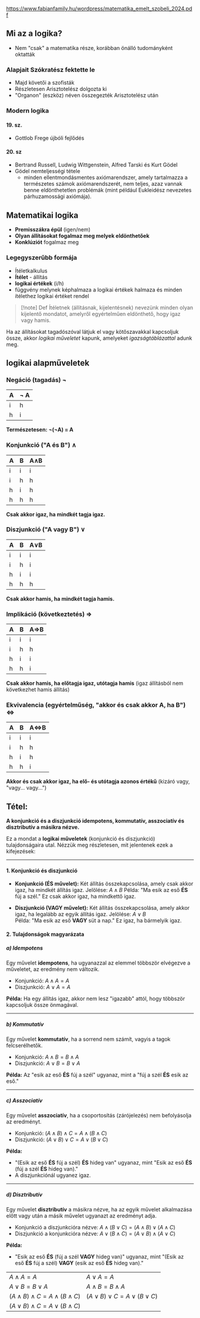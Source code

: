 https://www.fabianfamily.hu/wordpress/matematika_emelt_szobeli_2024.pdf
## Mi az a logika?
- Nem "csak" a matematika része, korábban önálló tudományként oktatták
### Alapjait Szókratész fektette le
- Majd követői a szofisták 
- Részletesen Arisztotelész dolgozta ki
- "Organon" (eszköz) néven összegezték Arisztotelész után 
### Modern logika
#### 19. sz.
- Gottlob Frege újbóli fejlődés
#### 20. sz
- Bertrand Russell, Ludwig Wittgenstein, Alfred Tarski és Kurt Gödel
- Gödel nemteljességi tétele
	- minden ellentmondásmentes axiómarendszer, amely tartalmazza a természetes számok axiómarendszerét, nem teljes, azaz vannak benne eldönthetetlen problémák (mint például Eukleidész nevezetes párhuzamossági axiómája).
## Matematikai logika
- **Premisszákra épül** (igen/nem)
- **Olyan állításokat fogalmaz meg melyek eldönthetőek**
- **Konklúziót** fogalmaz meg
### Legegyszerűbb formája
- Ítéletkalkulus
- **Ítélet** - állítás
- **logikai értékek** (i/h)
- függvény melynek képhalmaza a logikai értékek halmaza és minden ítélethez logikai értéket rendel

>[!note] Def
>Ítéletnek (állításnak, kijelentésnek) nevezünk minden olyan kijelentő mondatot, amelyről egyértelműen eldönthető, hogy igaz vagy hamis.

Ha az állításokat tagadószóval látjuk el vagy kötőszavakkal kapcsoljuk össze, akkor *logikai műveletet* kapunk, amelyeket *igazságtáblázattal* adunk meg.

## logikai alapműveletek
### Negáció (tagadás) $\neg$

| A   | $\neg$ A |
| --- | -------- |
| i   | h        |
| h   | i        |
**Természetesen:
$\neg$($\neg$A) = A**

### Konjunkció ("A és B") $\wedge$ 

| A   | B   | A$\wedge$B |
| --- | --- | ---------- |
| i   | i   | i          |
| i   | h   | h          |
| h   | i   | h          |
| h   | h   | h          |
**Csak akkor igaz, ha mindkét tagja igaz.**

### Diszjunkció ("A vagy B") $\vee$ 
| A   | B   | A$\vee$B |
| --- | --- | -------- |
| i   | i   | i        |
| i   | h   | i        |
| h   | i   | i        |
| h   | h   | h        |
**Csak akkor hamis, ha mindkét tagja hamis.**

### Implikáció (következtetés) $\Rightarrow$ 
| A   | B   | A$\Rightarrow$B |
| --- | --- | --------------- |
| i   | i   | i               |
| i   | h   | h               |
| h   | i   | i               |
| h   | h   | i               |
**Csak akkor hamis, ha előtagja igaz, utótagja hamis** (igaz állításból nem következhet hamis állítás)

### Ekvivalencia (egyértelműség, "akkor és csak akkor A, ha B") $\Leftrightarrow$
| A   | B   | A$\Leftrightarrow$B |
| --- | --- | ------------------- |
| i   | i   | i                   |
| i   | h   | h                   |
| h   | i   | h                   |
| h   | h   | i                   |
**Akkor és csak akkor igaz, ha elő- és utótagja azonos értékű** 
(kizáró vagy, "vagy... vagy...")

## Tétel:
**A konjunkció és a diszjunkció idempotens, kommutatív, asszociatív és disztributív a másikra nézve.**

Ez a mondat a **logikai műveletek** (konjunkció és diszjunkció) tulajdonságaira utal. Nézzük meg részletesen, mit jelentenek ezek a kifejezések:

---

#### 1. Konjunkció és diszjunkció

- **Konjunkció (ÉS művelet):** Két állítás összekapcsolása, amely csak akkor igaz, ha mindkét állítás igaz. Jelölése: $A∧B$ 
    Példa: "Ma esik az eső **ÉS** fúj a szél." Ez csak akkor igaz, ha mindkettő igaz.
    
- **Diszjunkció (VAGY művelet):** Két állítás összekapcsolása, amely akkor igaz, ha legalább az egyik állítás igaz. Jelölése: $A∨B$  
    Példa: "Ma esik az eső **VAGY** süt a nap." Ez igaz, ha bármelyik igaz.
    
#### 2. Tulajdonságok magyarázata

##### a) Idempotens

Egy művelet **idempotens**, ha ugyanazzal az elemmel többször elvégezve a műveletet, az eredmény nem változik.

- Konjunkció: $A∧A=A$
- Diszjunkció: $A∨A=A$

**Példa:** Ha egy állítás igaz, akkor nem lesz "igazabb" attól, hogy többször kapcsoljuk össze önmagával.

---

##### b) Kommutatív

Egy művelet **kommutatív**, ha a sorrend nem számít, vagyis a tagok felcserélhetők.

- Konjunkció: $A∧B=B∧A$
- Diszjunkció: $A∨B=B∨A$

**Példa:** Az "esik az eső **ÉS** fúj a szél" ugyanaz, mint a "fúj a szél **ÉS** esik az eső."

---

##### c) Asszociatív

Egy művelet **asszociatív**, ha a csoportosítás (zárójelezés) nem befolyásolja az eredményt.

- Konjunkció: $(A \land B) \land C = A \land (B \land C)$
- Diszjunkció: $(A \lor B) \lor C = A \lor (B \lor C)$

**Példa:**

- "(Esik az eső **ÉS** fúj a szél) **ÉS** hideg van" ugyanaz, mint "Esik az eső **ÉS** (fúj a szél **ÉS** hideg van)."
- A diszjunkciónál ugyanez igaz.

---

##### d) Disztributív

Egy művelet **disztributív** a másikra nézve, ha az egyik művelet alkalmazása előtt vagy után a másik művelet ugyanazt az eredményt adja.

- Konjunkció a diszjunkcióra nézve: $A \land (B \lor C) = (A \land B) \lor (A \land C)$
- Diszjunkció a konjunkcióra nézve: $A \lor (B \land C) = (A \lor B) \land (A \lor C)$

**Példa:**

- "Esik az eső **ÉS** (fúj a szél **VAGY** hideg van)" ugyanaz, mint "(Esik az eső **ÉS** fúj a szél) **VAGY** (esik az eső **ÉS** hideg van)."

|                                            |                                        |
| ------------------------------------------ | -------------------------------------- |
| $A \land A =A$                             | $A \lor A=A$                           |
| $A \lor B =B \lor A$                       | $A \land B=B \land A$                  |
| $(A \land B) \land C= A \land (B \land C)$ | $(A \lor B) \lor C= A \lor (B \lor C)$ |
| $(A \lor B) \land C= A \lor (B \land C)$   |                                        |
